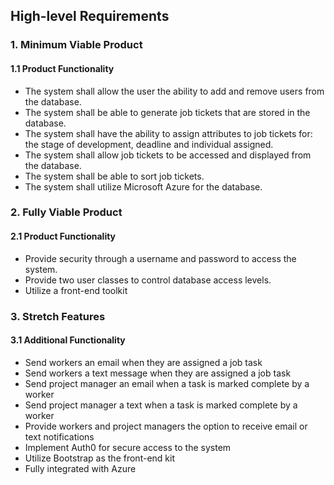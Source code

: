 ## High-level Requirements

### 1. Minimum Viable Product

#### 	1.1 Product Functionality

- The system shall allow the user the ability to add and remove users from the database.
- The system shall be able to generate job tickets that are stored in the database.
- The system shall have the ability to assign attributes to job tickets for: the stage of development, deadline and individual assigned.
- The system shall allow job tickets to be accessed and displayed from the database.
- The system shall be able to sort job tickets.
- The system shall utilize Microsoft Azure for the database.

### 2. Fully Viable Product

#### 	2.1 Product Functionality

- Provide security through a username and password to access the system.
- Provide two user classes to control database access levels.
- Utilize a front-end toolkit

### 3. Stretch Features

#### 	3.1 Additional Functionality

- Send workers an email when they are assigned a job task
- Send workers a text message when they are assigned a job task
- Send project manager an email when a task is marked complete by a worker
- Send project manager a text when a task is marked complete by a worker
- Provide workers and project managers the option to receive email or text notifications
- Implement Auth0 for secure access to the system
- Utilize Bootstrap as the front-end kit
- Fully integrated with Azure

